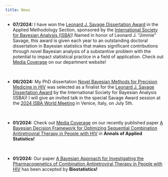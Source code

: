 ```yaml
---
title: News
---
```


- **07/2024:** I have won the [Leonard J. Savage Dissertation Award](https://bayesian.org/project/savage-award/) in the Applied Methodology Section, sponsored by the [International Society for Bayesian Analysis (ISBA)](https://bayesian.org/)! Named in honor of Leonard J. “Jimmie” Savage, this award is given each year to an outstanding doctoral dissertation in Bayesian statistics that makes significant contributions through novel Bayesian analysis of a substantive problem with the potential to impact statistical practice in a field of application. Check out [Media Coverage](https://engineering.jhu.edu/ams/news/postdoc-receives-2023-leonard-j-savage-award/) on our department website!

  <br>

- **06/2024:** My PhD dissertation [Novel Bayesian Methods for Precision Medicine in HIV](https://bluejw.github.io/publication/dissertation/) was selected as a finalist for the [Leonard J. Savage Dissertation Award](https://bayesian.org/project/savage-award/) by the International Society for Bayesian Analysis (ISBA)! I will give an invited talk in the special Savage Award session at the [2024 ISBA World Meeting](https://www.unive.it/web/en/2208/home) in Venice, Italy, on July 5th.

  <br>

- **01/2024:** Check out [Media Coverage](https://engineering.jhu.edu/ams/news/researchers-develop-personalized-therapy-decision-making-framework-to-optimize-hiv-treatment/) on our recently published paper [A Bayesian Decision Framework for Optimizing Sequential Combination Antiretroviral Therapy in People with HIV](https://bluejw.github.io/publication/optimal_decision/) in **Annals of Applied Statistics!**

  <br>

- **01/2024:** Our paper [A Bayesian Approach for Investigating the Pharmacogenetics of Combination Antiretroviral Therapy in People with HIV](https://bluejw.github.io/publication/pharmacogenetics/) has been accepted by **Biostatistics!**
